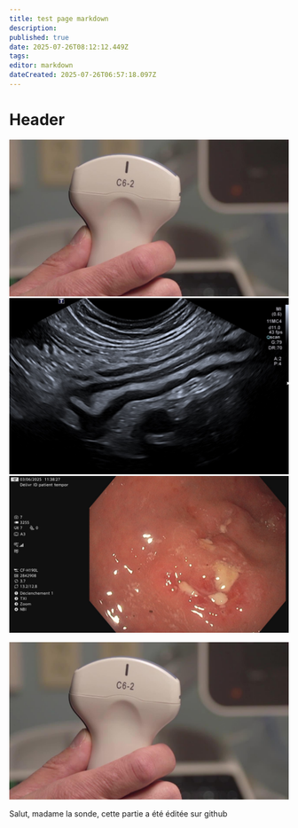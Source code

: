 ```yaml
---
title: test page markdown
description: 
published: true
date: 2025-07-26T08:12:12.449Z
tags: 
editor: markdown
dateCreated: 2025-07-26T06:57:18.097Z
---
```


# Header

<!-- {.dense} -->
![image.jpg](/image.jpg) ![iléïte.jpg](/iléïte.jpg) ![sigmoide7_copie.jpg](/mccolique1/sigmoide7_copie.jpg)


![image.jpg](/image.jpg) 

Salut, madame la sonde,
cette partie a été éditée sur github

